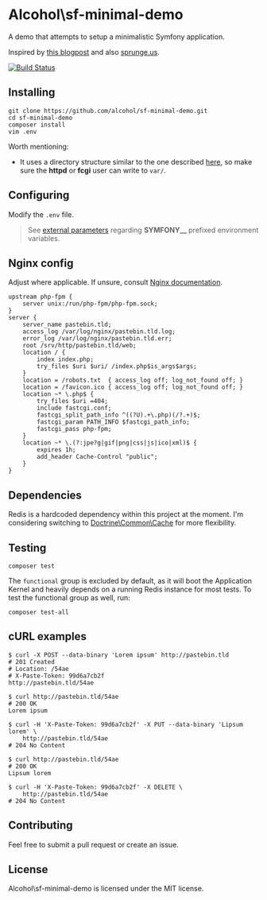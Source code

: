 # Alcohol\sf-minimal-demo

A demo that attempts to setup a minimalistic Symfony application.

Inspired by [this blogpost](http://www.whitewashing.de/2014/10/26/symfony_all_the_things_web.html) and also [sprunge.us](http://sprunge.us).

[![Build Status](https://img.shields.io/travis/alcohol/sf-minimal-demo/master.svg?style=flat-square)](https://travis-ci.org/alcohol/sf-minimal-demo)

## Installing

```
git clone https://github.com/alcohol/sf-minimal-demo.git
cd sf-minimal-demo
composer install
vim .env
```

Worth mentioning:
* It uses a directory structure similar to the one described
  [here](http://stackoverflow.com/questions/23993295/what-is-the-new-symfony-3-directory-structure/23994473#23994473),
  so make sure the **httpd** or **fcgi** user can write to `var/`.

## Configuring

Modify the `.env` file.

> See [external
> parameters](http://symfony.com/doc/current/cookbook/configuration/external_parameters.html)
> regarding **SYMFONY__** prefixed environment variables.

## Nginx config

Adjust where applicable. If unsure, consult [Nginx documentation](http://nginx.org/en/docs/).

``` Nginx
upstream php-fpm {
    server unix:/run/php-fpm/php-fpm.sock;
}
server {
    server_name pastebin.tld;
    access_log /var/log/nginx/pastebin.tld.log;
    error_log /var/log/nginx/pastebin.tld.err;
    root /srv/http/pastebin.tld/web;
    location / {
        index index.php;
        try_files $uri $uri/ /index.php$is_args$args;
    }
    location = /robots.txt  { access_log off; log_not_found off; }
    location = /favicon.ico { access_log off; log_not_found off; }
    location ~* \.php$ {
        try_files $uri =404;
        include fastcgi.conf;
        fastcgi_split_path_info ^((?U).+\.php)(/?.+)$;
        fastcgi_param PATH_INFO $fastcgi_path_info;
        fastcgi_pass php-fpm;
    }
    location ~* \.(?:jpe?g|gif|png|css|js|ico|xml)$ {
        expires 1h;
        add_header Cache-Control "public";
    }
}
```

## Dependencies

Redis is a hardcoded dependency within this project at the moment. I'm
considering switching to [Doctrine\Common\Cache](https://github.com/doctrine/cache/) for more flexibility.

## Testing

```
composer test
```

The `functional` group is excluded by default, as it will boot the Application
Kernel and heavily depends on a running Redis instance for most tests. To test
the functional group as well, run:

```
composer test-all
```

## cURL examples

``` Shell
$ curl -X POST --data-binary 'Lorem ipsum' http://pastebin.tld
# 201 Created
# Location: /54ae
# X-Paste-Token: 99d6a7cb2f
http://pastebin.tld/54ae

$ curl http://pastebin.tld/54ae
# 200 OK
Lorem ipsum

$ curl -H 'X-Paste-Token: 99d6a7cb2f' -X PUT --data-binary 'Lipsum lorem' \
    http://pastebin.tld/54ae
# 204 No Content

$ curl http://pastebin.tld/54ae
# 200 OK
Lipsum lorem

$ curl -H 'X-Paste-Token: 99d6a7cb2f' -X DELETE \
    http://pastebin.tld/54ae
# 204 No Content
```

## Contributing

Feel free to submit a pull request or create an issue.

## License

Alcohol\sf-minimal-demo is licensed under the MIT license.
